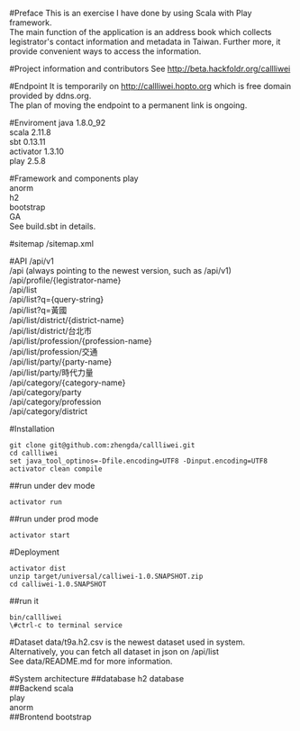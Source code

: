 #Preface
This is an exercise I have done by using Scala with Play framework.  
The main function of the application is an address book which collects legistrator's contact information and metadata in Taiwan. Further more, it provide convenient ways to access the information.

#Project information and contributors
See http://beta.hackfoldr.org/callliwei

#Endpoint
It is temporarily on http://callliwei.hopto.org which is free domain provided by ddns.org.  
The plan of moving the endpoint to a permanent link is ongoing.

#Enviroment
java 1.8.0_92  
scala 2.11.8  
sbt 0.13.11  
activator 1.3.10  
play 2.5.8

#Framework and components
play  
anorm  
h2  
bootstrap  
GA  
See build.sbt in details.

#sitemap
/sitemap.xml

#API
/api/v1  
/api (always pointing to the newest version, such as /api/v1)  
/api/profile/{legistrator-name}  
/api/list  
/api/list?q={query-string}  
/api/list?q=黃國  
/api/list/district/{district-name}  
/api/list/district/台北市  
/api/list/profession/{profession-name}  
/api/list/profession/交通  
/api/list/party/{party-name}  
/api/list/party/時代力量  
/api/category/{category-name}  
/api/category/party  
/api/category/profession  
/api/category/district  

#Installation
```
git clone git@github.com:zhengda/callliwei.git
cd callliwei
set java_tool_optinos=-Dfile.encoding=UTF8 -Dinput.encoding=UTF8
activator clean compile
```
##run under dev mode
```
activator run
```
##run under prod mode
```
activator start
```

#Deployment
```
activator dist
unzip target/universal/calliwei-1.0.SNAPSHOT.zip
cd calliwei-1.0.SNAPSHOT
```
##run it
```
bin/callliwei
\#ctrl-c to terminal service
```

#Dataset
data/t9a.h2.csv is the newest dataset used in system.  
Alternatively, you can fetch all dataset in json on /api/list  
See data/README.md for more information.

#System architecture
##database
h2 database  
##Backend
scala  
play  
anorm  
##Brontend
bootstrap  

